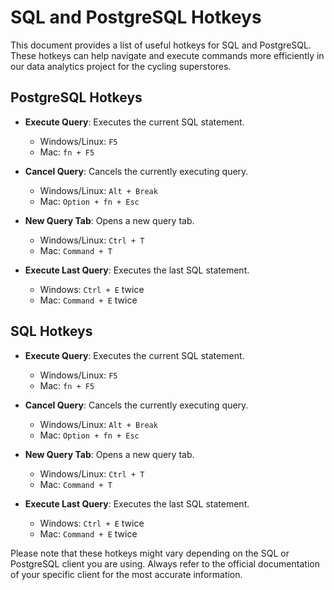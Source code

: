 # SQL and PostgreSQL Hotkeys

This document provides a list of useful hotkeys for SQL and PostgreSQL. These hotkeys can help navigate and execute commands more efficiently in our data analytics project for the cycling superstores.

## PostgreSQL Hotkeys

- **Execute Query**: Executes the current SQL statement.
  - Windows/Linux: `F5`
  - Mac: `fn + F5`

- **Cancel Query**: Cancels the currently executing query.
  - Windows/Linux: `Alt + Break`
  - Mac: `Option + fn + Esc`

- **New Query Tab**: Opens a new query tab.
  - Windows/Linux: `Ctrl + T`
  - Mac: `Command + T`

- **Execute Last Query**: Executes the last SQL statement.
  - Windows: `Ctrl + E` twice
  - Mac: `Command + E` twice

## SQL Hotkeys

- **Execute Query**: Executes the current SQL statement.
  - Windows/Linux: `F5`
  - Mac: `fn + F5`

- **Cancel Query**: Cancels the currently executing query.
  - Windows/Linux: `Alt + Break`
  - Mac: `Option + fn + Esc`

- **New Query Tab**: Opens a new query tab.
  - Windows/Linux: `Ctrl + T`
  - Mac: `Command + T`

- **Execute Last Query**: Executes the last SQL statement.
  - Windows: `Ctrl + E` twice
  - Mac: `Command + E` twice

Please note that these hotkeys might vary depending on the SQL or PostgreSQL client you are using. Always refer to the official documentation of your specific client for the most accurate information.